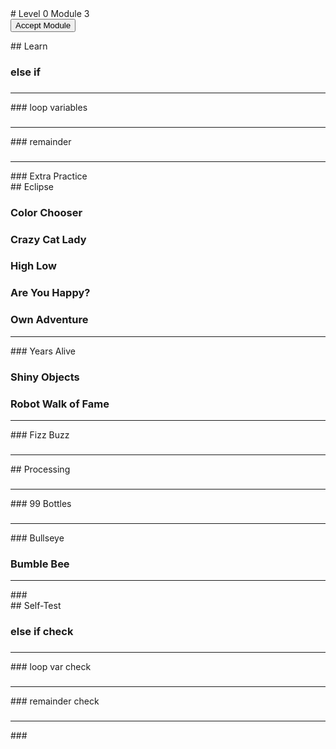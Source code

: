 <body>
<div id="wrap">
<div id="main">
<div id="moduleIndex">
# Level 0 Module 3

<form action="https://classroom.github.com/a/bmdMzeFO" id="moduleButtonForm" method="get">
<button id="acceptModuleButton" type="submit"><span>Accept Module</span></button>
</form>
<!-- <h3><a href="../Level_0_Cheat_Guide.pdf">Cheat Sheet</a></h3> -->
<div class="moduleIndexColumn">
## Learn

### else if

### 

### 

### 

### 

<hr/>
### loop variables

### 

### 

<hr/>
### remainder

### 

<hr/>
### Extra Practice

</div>
<div class="moduleIndexColumn">
## Eclipse

### Color Chooser

### Crazy Cat Lady

### High Low

### Are You Happy?

### Own Adventure

<hr/>
### Years Alive

### Shiny Objects

### Robot Walk of Fame

<hr/>
### Fizz Buzz

### 

<hr/>
</div>
<div class="moduleIndexColumn">
## Processing

### 

### 

### 

### 

### 

<hr/>
### 99 Bottles

### 

### 

<hr/>
### Bullseye

### Bumble Bee

<hr/>
### 



</div>
<div class="moduleIndexColumn">
## Self-Test

### else if check

### 

### 

### 

### 

<hr/>
### loop var check

### 

### 

<hr/>
### remainder check

### 

<hr/>
### 



</div>
</div>
</div>
</div>
<div id="footer">

</div>
</body>